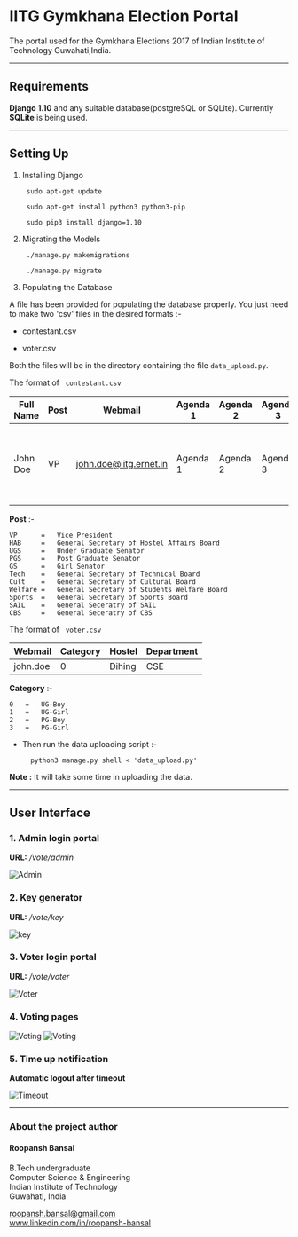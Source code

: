 # IITG Gymkhana Election Portal

The portal used for the Gymkhana Elections 2017 of Indian Institute of Technology Guwahati,India.

___

## Requirements

**Django 1.10** and any suitable database(postgreSQL or SQLite). Currently **SQLite** is being used.

___

## Setting Up

1. Installing Django

		sudo apt-get update

		sudo apt-get install python3 python3-pip

		sudo pip3 install django=1.10

2. Migrating the Models

		./manage.py makemigrations

		./manage.py migrate		

3. Populating the Database

A file has been provided for populating the database properly. You just need to make two 'csv' files in the desired formats :-

  * contestant.csv

  * voter.csv

Both the files will be in the directory containing the file ``` data_upload.py ```.

The format of ``` contestant.csv```

Full Name | Post | Webmail | Agenda 1 | Agenda 2 | Agenda 3 | Agenda 4 | Pic Name
----------|------|---------|----------|----------|----------|----------|---------
John Doe | VP | john.doe@iitg.ernet.in | Agenda 1 | Agenda 2 | Agenda 3 | Agenda 4 | file name of the picture of the contestant without extension(**jpg only**)

**Post** :-

    VP      =   Vice President  
    HAB     =   General Secretary of Hostel Affairs Board  
    UGS     =   Under Graduate Senator  
    PGS     =   Post Graduate Senator  
    GS      =   Girl Senator  
    Tech    =   General Secretary of Technical Board  
    Cult    =   General Secretary of Cultural Board  
    Welfare =   General Secretary of Students Welfare Board  
    Sports  =   General Secretary of Sports Board  
    SAIL    =   General Seceratry of SAIL  
    CBS     =   General Seceratry of CBS  

The format of ``` voter.csv```

Webmail | Category | Hostel | Department
--------|----------|--------|-----------
john.doe | 0 | Dihing | CSE

**Category** :-

    0   =   UG-Boy
    1   =   UG-Girl
    2   =   PG-Boy
    3   =   PG-Girl

* Then run the data uploading script :- 
		
		python3 manage.py shell < 'data_upload.py'

**Note :** It will take some time in uploading the data.

___

## User Interface

### 1. Admin login portal

**URL:** */vote/admin*

![Admin](https://github.com/roopansh/IITG-Election-Portal/blob/master/Screenshots/1.png?raw=true)

### 2. Key generator

**URL:** */vote/key*

![key](https://github.com/roopansh/IITG-Election-Portal/blob/master/Screenshots/4.png?raw=true)


### 3. Voter login portal

**URL:** */vote/voter*

![Voter](https://github.com/roopansh/IITG-Election-Portal/blob/master/Screenshots/3.png?raw=true)

### 4. Voting pages

![Voting](https://github.com/roopansh/IITG-Election-Portal/blob/master/Screenshots/6.png?raw=true)
![Voting](https://github.com/roopansh/IITG-Election-Portal/blob/master/Screenshots/9.png?raw=true)

### 5. Time up notification

**Automatic logout after timeout**

![Timeout](https://github.com/roopansh/IITG-Election-Portal/blob/master/Screenshots/15.png?raw=true)


____________________

### About the project author

#### Roopansh Bansal  
B.Tech undergraduate  
Computer Science & Engineering  
Indian Institute of Technology  
Guwahati, India  

roopansh.bansal@gmail.com  
www.linkedin.com/in/roopansh-bansal

